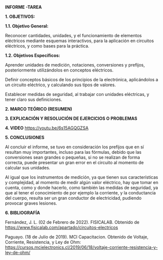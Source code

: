 **INFORME -TAREA**

**1. OBJETIVOS:**

**1.1. Objetivo General:**

Reconocer cantidades, unidades, y el funcionamiento de elementos eléctricos mediante esquemas interactivos, para la aplicación en circuitos eléctricos, y como bases para la práctica.

**1.2. Objetivos Específicos:**

Aprender unidades de medición, notaciones, conversiones y prefijos, posteriormente utilizándolos en conceptos eléctricos.

Definir conceptos básicos de los principios de la electrónica, aplicándolos a un circuito eléctrico, y calculando sus tipos de valores.

Establecer medidas de seguridad, al trabajar con unidades eléctricas, y tener claro sus definiciones.

**2. MARCO TEÓRICO (RESUMEN)**


**3. EXPLICACIÓN Y RESOLUCIÓN DE EJERCICIOS O PROBLEMAS**


**4. VIDEO**
https://youtu.be/6s15AGQGZSA 

**5. CONCLUSIONES**

Al concluir el informe, se tuvo en consideración los prefijos que en sí resultan muy importantes, incluso para las fórmulas, debido que las conversiones sean grandes o pequeñas, si no se realizan de forma correcta, puede presentar un gran error en el circuito al momento de calcular sus unidades.

Al igual que los instrumentos de medición, ya que tienen sus características y complejidad, al momento de medir algún valor eléctrico, hay que tomar en cuenta, como y donde hacerlo, como también las medidas de seguridad, ya que al tener el conocimiento de por ejemplo la corriente, y la conductancia del cuerpo, resulta ser un gran conductor de electricidad, pudiendo provocar graves lesiones.

**6. BIBLIOGRAFÍA**

Fernández, J. L. (02 de Febrero de 2022). FISICALAB. Obtenido de https://www.fisicalab.com/apartado/circuitos-electricos

Paguayo. (18 de Julio de 2019). MCI Capacitacion. Obtenido de Voltaje, Corriente, Resistencia, y Ley de Ohm: https://cursos.mcielectronics.cl/2019/06/18/voltaje-corriente-resistencia-y-ley-de-ohm/


